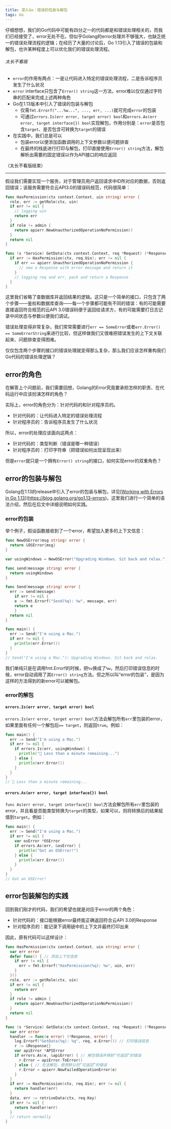```yaml
---
title: 深入Go：错误的包装与解包
tags: Go
---
```


仔细想想，我们的Go代码中可能有四分之一的代码都是和错误处理相关的，而我们已经接受了，error无处不在。但似乎Golang的error处理并不够强大，也缺乏统一的错误处理流程的逻辑；在经历了大量的讨论后，Go 1.13引入了错误的包装和解包，也许某种程度上可以优化我们的错误处理流程。

###### 太长不看版

* `error`的作用有两点：一是让代码进入特定的错误处理流程，二是告诉程序员发生了什么状况
* `error` interface只包含了`Error() string`这一方法，error难以仅仅通过字符串的匹配来完成上述两种角色
* Go在1.13版本中引入了错误的包装与解包
  * 仅需`fmt.Errorf("...%w...", ..., err, ...)`就可完成`error`的包装
  * 可通过`errors.Is(err error, target error) bool`和`errors.As(err error, target interface{}) bool`实现解包，作用分别是：`error`是否包含`target`、是否包含可转换为`target`的错误
* 在实践中，我们总是可以
  * 包装error以便添加函数调用的上下文参数以便问题排查
  * 在最终的栈底进行打印与解包，打印直接使用`Error() string`方法，解包解析出需要的固定错误以作为API接口的响应返回

（太长不看版结束）

---------------------

假设我们需要实现一个服务，对于管理员用户返回请求中ID所对应的数据，否则返回错误；该服务需要符合云API3.0的错误码规范，代码很简单：

```go
func HasPermission(ctx context.Context, uin string) error {
  role, err := getRole(ctx, uin)
  if err != nil {
    // logging uin
    return err
  }
  if role != admin {
    return apierr.NewUnauthorizedOperationNoPermission()
  }
  return nil
}

func (s *Service) GetData(ctx context.Context, req *Request) (*Response, error) {
  if err := HasPermission(ctx, req.Uin); err != nil {
    if err == apierr.UnauthorizedOperationNoPermission {
      // new a Response with error message and return it
    }
    // logging req and err, pack and return a Response
  }
}
```

这里我们省略了查数据库并返回结果的逻辑。这只是一个简单的接口，只包含了两个步骤——鉴权和数据库查询——每一个步骤都可能有不同的错误：有的可能需要直接返回符合规范的云API 3.0错误码便于返回给请求方，有的可能需要打日志记录中间状态与参数以便我们调试。

错误处理变得非常复杂，我们常常需要进行`err == SomeError`或者`err.Error() == SomeErrorString`来进行比较，但这样做我们又很难把错误发生的上下文关联起来、问题排查变得困难。

仅仅包含两个步骤的接口的错误处理就变得那么复杂，那么我们应该怎样重构我们Go代码的错误处理逻辑？

## error的角色

在解答上个问题前，我们需要回想，Golang的Error究竟要承担怎样的职责、在代码运行中应该扮演怎样的角色？

实际上，error的角色分为：针对代码的和针对程序员的。

* 针对代码的：让代码进入特定的错误处理流程
* 针对程序员的：告诉程序员发生了什么状况

所以，error的处理应该面向这两点：

* 针对代码的：类型判断（错误是哪一种错误）
* 针对程序员的：打印字符串（把错误如何出现呈现出来）

但是`error`就只是一个拥有`Error() string`的接口，如何实现error的双重角色？

## error的包装与解包

Golang在1.13的release中引入了error的包装与解包，详见[[Working with Errors in Go 1.13](https://blog.golang.org/go1.13-errors)](https://blog.golang.org/go1.13-errors)。这里我们进行一个简单的语法介绍，然后在后文中详细说明如何实践。

### error的包装

举个例子，假设函数接收到了一个error，希望加入更多的上下文信息：

```go
func NewOSError(msg string) error {
  return &OSError{msg}
}

var usingWindows = NewOSError("Upgrading Windows. Sit back and relax.")

func send(message string) error {
  return usingWindows
}

func Send(message string) error {
  err := send(message)
    if err != nil {
    e := fmt.Errorf("Send(%q): %w", message, err)
    return e
    }
  return nil
}

func main() {
  err := Send("I'm using a Mac.")
  if err != nil {
    println(err.Error())
  }
}
// Send("I'm using a Mac."): Upgrading Windows. Sit back and relax.
```

我们单纯只是在调用fmt.Errorf的时候，把`%v`换成了`%w`，然后打印错误信息的时候，error自动调用了其`Error() string`方法。但之所以叫“error的包装”，是因为这样的方法得到的新error可以被解包。

### error的解包

#### `errors.Is(err error, target error) bool`

`errors.Is(err error, target error) bool`方法会解包所有`err`里包装的error，如果里面有任何一个解包后`== target`，则返回`true`。例如：

```go
func main() {
  err := Send("I'm using a Mac.")
  if err != nil {
    if errors.Is(err, usingWindows) {
      println(" Less than a minute remaining...")
    } else {
      println(err.Error())
    }
  }
}
//  Less than a minute remaining...
```

#### `errors.As(err error, target interface{}) bool`

`func As(err error, target interface{}) bool`方法会解包所有`err`里包装的error，并且看是否能类型转换为`target`的类型，如果可以，则将转换后的结果赋值到`target`。例如：

```go
func main() {
  err := Send("I'm using a Mac.")
  if err != nil {
    var osError *OSError
    if errors.As(err, &osError) {
      println("Got an OSError!")
    } else {
      println(err.Error())
    }
  }
}
// Got an OSError!
```

## error包装解包的实践

回到我们刚才的代码，我们的希望也就是对应于error的两个角色：

* 针对代码的：接口能根据error最终能正确返回符合云API 3.0的Response
* 针对程序员的：能记录下调用链中的上下文并最终打印出来

因此，原有代码可以这样设计：

```go
func HasPermission(ctx context.Context, uin string) error {
  var err error
  defer func() { // 添加上下文信息
    if err != nil {
      err = fmt.Errorf("HasPermission(%q): %w", uin, err)
    }
  }()
  role, err := getRole(ctx, uin)
  if err != nil {
    return err
  }
  if role != admin {
    return apierr.NewUnauthorizedOperationNoPermission()
  }
  return nil
}

func (s *Service) GetData(ctx context.Context, req *Request) (*Response, error) {
  var err error
  handler := func(e error) (*Response, error) {
    log.Errorf("GetData(%q): %q", req, e.Error()) // 打印错误信息
    r := &Response{}
    var apiError *APIError
    if errors.As(e, &apiError) { // 解包错误并得到“可返回”的错误
      r.Error = apiError.ToError()
    } else { // 无法解包，使用默认的“可返回”的错误
      r.Error = apierr.NewFailedOperationError(e)
    }
  }
  if err := HasPermission(ctx, req.Uin); err != nil {
    return handler(err)
  }
  data, err := retriveData(ctx, req.Key)
  if err != nil {
    return handler(err)
  }
  // return normally
}
```
